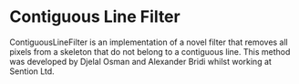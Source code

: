 # Contiguous Line Filter

ContiguousLineFilter is an implementation of a novel filter that removes all pixels from a skeleton that do not belong to a contiguous line. This method was developed by Djelal Osman and Alexander Bridi whilst working at Sention Ltd.
